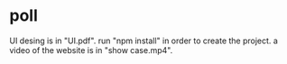# poll
 UI desing is in "UI.pdf".
 run "npm install" in order to create the project.
 a video of the website is in "show case.mp4".